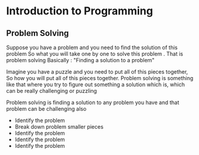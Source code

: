 <h1> Introduction to Programming </h1>

<h2>Problem Solving </h2>

Suppose you have a problem and you need to find the solution of this problem So what you will take one by one to solve this problem . That is problem solving
Basically : "Finding a solution to a problem"

Imagine you have a puzzle and you need to put all of this pieces together, So how you will put all of this pieces together. Problem solving is something like that where you try to figure out something a solution which is, which can be really challenging or puzzling

Problem solving is finding a solution to any problem you have and that problem can be challenging also

<ul> <li> Identify the problem</li>
<li> Break down problem smaller pieces</li>
<li> Identify the problem</li>
<li> Identify the problem</li>
<li> Identify the problem</li>
